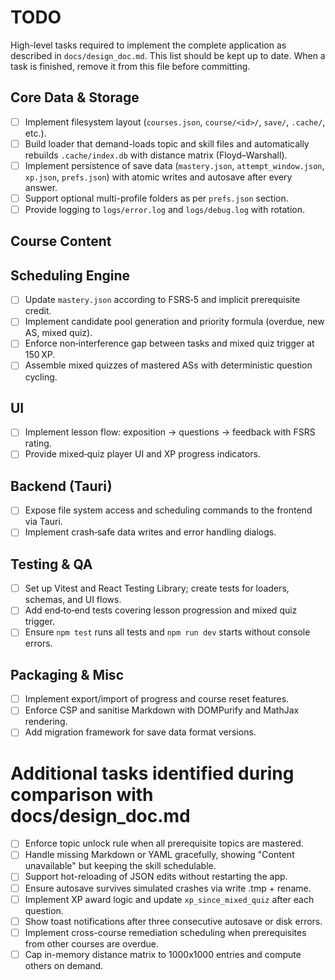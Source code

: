 # TODO

High-level tasks required to implement the complete application as described in `docs/design_doc.md`.
This list should be kept up to date.  When a task is finished, remove it from this
file before committing.

## Core Data & Storage
- [ ] Implement filesystem layout (`courses.json`, `course/<id>/`, `save/`, `.cache/`, etc.).
- [ ] Build loader that demand-loads topic and skill files and automatically rebuilds `.cache/index.db` with distance matrix (Floyd–Warshall).
- [ ] Implement persistence of save data (`mastery.json`, `attempt_window.json`, `xp.json`, `prefs.json`) with atomic writes and autosave after every answer.
- [ ] Support optional multi-profile folders as per `prefs.json` section.
- [ ] Provide logging to `logs/error.log` and `logs/debug.log` with rotation.

## Course Content

## Scheduling Engine
- [ ] Update `mastery.json` according to FSRS‑5 and implicit prerequisite credit.
- [ ] Implement candidate pool generation and priority formula (overdue, new AS, mixed quiz).
- [ ] Enforce non‑interference gap between tasks and mixed quiz trigger at 150 XP.
- [ ] Assemble mixed quizzes of mastered ASs with deterministic question cycling.

## UI
- [ ] Implement lesson flow: exposition → questions → feedback with FSRS rating.
- [ ] Provide mixed‑quiz player UI and XP progress indicators.

## Backend (Tauri)
- [ ] Expose file system access and scheduling commands to the frontend via Tauri.
- [ ] Implement crash‑safe data writes and error handling dialogs.

## Testing & QA
- [ ] Set up Vitest and React Testing Library; create tests for loaders, schemas, and UI flows.
- [ ] Add end‑to‑end tests covering lesson progression and mixed quiz trigger.
- [ ] Ensure `npm test` runs all tests and `npm run dev` starts without console errors.

## Packaging & Misc
- [ ] Implement export/import of progress and course reset features.
- [ ] Enforce CSP and sanitise Markdown with DOMPurify and MathJax rendering.
- [ ] Add migration framework for save data format versions.
# Additional tasks identified during comparison with docs/design_doc.md
- [ ] Enforce topic unlock rule when all prerequisite topics are mastered.
- [ ] Handle missing Markdown or YAML gracefully, showing "Content unavailable" but keeping the skill schedulable.
- [ ] Support hot-reloading of JSON edits without restarting the app.
- [ ] Ensure autosave survives simulated crashes via write .tmp + rename.
- [ ] Implement XP award logic and update `xp_since_mixed_quiz` after each question.
- [ ] Show toast notifications after three consecutive autosave or disk errors.
- [ ] Implement cross-course remediation scheduling when prerequisites from other courses are overdue.
- [ ] Cap in-memory distance matrix to 1000x1000 entries and compute others on demand.
